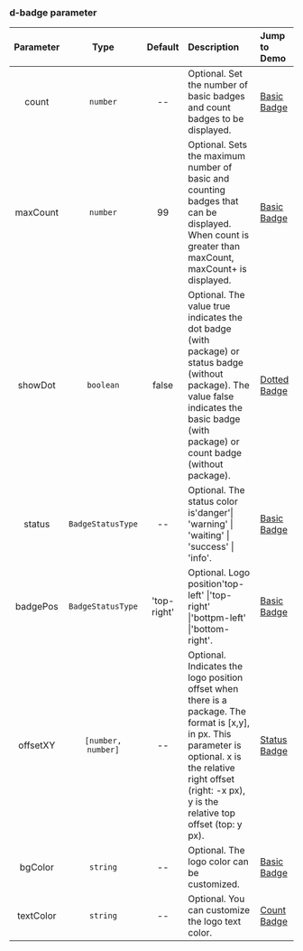 ### d-badge parameter

| Parameter | Type | Default | Description | Jump to Demo |
| :---------: | :------------: | :-----: | :--------------------------------------------------------------------------- | :--------------------------- |
| count | `number` | -- | Optional. Set the number of basic badges and count badges to be displayed. | [Basic Badge](demo#badge-basic) |
| maxCount | `number` | 99 | Optional. Sets the maximum number of basic and counting badges that can be displayed. When count is greater than maxCount, maxCount+ is displayed. | [Basic Badge](demo#badge-basic) |
| showDot | `boolean` | false | Optional. The value true indicates the dot badge (with package) or status badge (without package). The value false indicates the basic badge (with package) or count badge (without package). | [Dotted Badge](demo#badge-dot) |
| status |`BadgeStatusType` | -- | Optional. The status color is'danger'\| 'warning' \| 'waiting' \| 'success' \| 'info'. | [Basic Badge](demo#badge-basic) |
| badgePos | `BadgeStatusType` | 'top-right' | Optional. Logo position'top-left' \|'top-right' \|'bottpm-left' \|'bottom-right'. | [Basic Badge](demo#badge-basic) |
| offsetXY | `[number, number]` | -- |Optional. Indicates the logo position offset when there is a package. The format is [x,y], in px. This parameter is optional. x is the relative right offset (right: -x px), y is the relative top offset (top: y px). | [Status Badge](demo#badge-status) |
| bgColor | `string` | -- | Optional. The logo color can be customized. | [Basic Badge](demo#badge-basic) |
| textColor | `string` | -- | Optional. You can customize the logo text color. | [Count Badge](demo#badge-count) |
